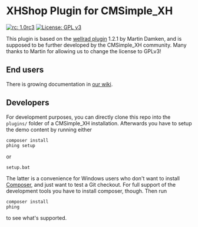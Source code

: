 XHShop Plugin for CMSimple_XH
=============================

[![rc: 1.0rc3](https://img.shields.io/badge/rc-1.0rc3-yellow.svg)](https://github.com/cmsimple-xh/xhshop/releases/tag/1.0rc3)
[![License: GPL v3](https://img.shields.io/badge/License-GPL%20v3-blue.svg)](http://www.gnu.org/licenses/gpl-3.0)

This plugin is based on the [wellrad plugin](http://www.wellrad.de/) 1.2.1 by
Martin Damken, and is supposed to be further developed by the CMSimple_XH
community. Many thanks to Martin for allowing us to change the license to GPLv3!

End users
---------

There is growing documentation in [our wiki](https://github.com/cmsimple-xh/xhshop/wiki).

Developers
----------

For development purposes, you can directly clone this repo into the `plugins/`
folder of a CMSimple_XH installation. Afterwards you have to setup the demo content
by running either
````
composer install
phing setup
````
or
````
setup.bat
````
The latter is a convenience for Windows users who don't want to install
[Composer](https://getcomposer.org/), and just want to test a Git checkout. For
full support of the development tools you have to install composer, though. Then
run
````
composer install
phing
````
to see what's supported.
